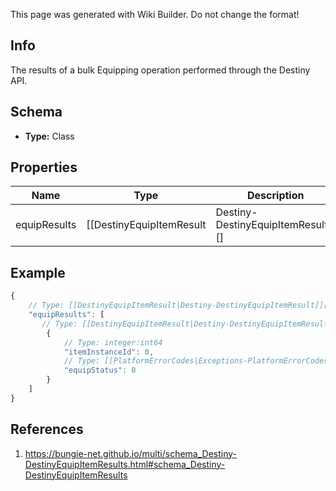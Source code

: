 <span class="wiki-builder">This page was generated with Wiki Builder. Do not change the format!</span>

## Info
The results of a bulk Equipping operation performed through the Destiny API.

## Schema
* **Type:** Class

## Properties
Name | Type | Description
---- | ---- | -----------
equipResults | [[DestinyEquipItemResult|Destiny-DestinyEquipItemResult]][] | 

## Example
```javascript
{
    // Type: [[DestinyEquipItemResult|Destiny-DestinyEquipItemResult]][]
    "equipResults": [
       // Type: [[DestinyEquipItemResult|Destiny-DestinyEquipItemResult]]
        {
            // Type: integer:int64
            "itemInstanceId": 0,
            // Type: [[PlatformErrorCodes|Exceptions-PlatformErrorCodes]]:Enum
            "equipStatus": 0
        }
    ]
}

```

## References
1. https://bungie-net.github.io/multi/schema_Destiny-DestinyEquipItemResults.html#schema_Destiny-DestinyEquipItemResults

